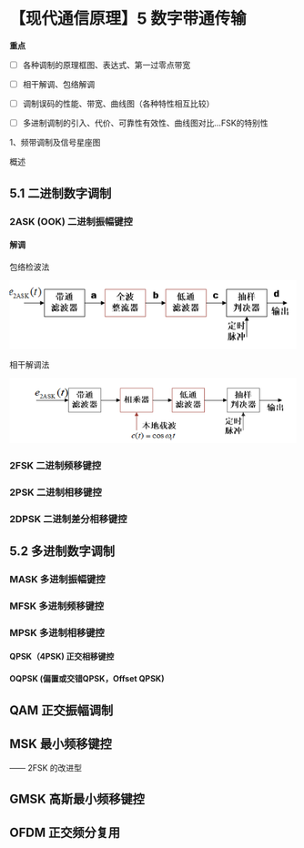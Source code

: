 # 【现代通信原理】5 数字带通传输

**重点**

- [ ] 各种调制的原理框图、表达式、第一过零点带宽

- [ ] 相干解调、包络解调

- [ ] 调制误码的性能、带宽、曲线图（各种特性相互比较）

- [ ] 多进制调制的引入、代价、可靠性有效性、曲线图对比...FSK的特别性








1、频带调制及信号星座图

概述



## 5.1 二进制数字调制

### 2ASK (OOK) 二进制振幅键控





#### 解调

包络检波法

![image-20211226213040206](【现代通信原理】数字带通传输/image-20211226213040206.png)

相干解调法

![image-20211226213114709](【现代通信原理】数字带通传输/image-20211226213114709.png)

### 2FSK 二进制频移键控

### 2PSK 二进制相移键控



### 2DPSK 二进制差分相移键控







## 5.2 多进制数字调制

### MASK 多进制振幅键控



### MFSK 多进制频移键控



### MPSK 多进制相移键控

#### QPSK（4PSK) 正交相移键控

#### OQPSK (偏置或交错QPSK，Offset QPSK)















## QAM 正交振幅调制 





## MSK 最小频移键控 

—— 2FSK 的改进型



## GMSK 高斯最小频移键控 



## OFDM 正交频分复用 